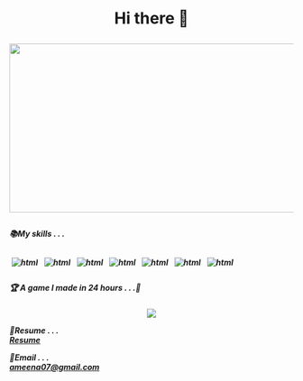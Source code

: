 <h1 align="center"> Hi there 👋</p>

<!--
**teasleepy/teasleepy** is a ✨ _special_ ✨ repository because its `README.md` (this file) appears on your GitHub profile.

Here are some ideas to get you started:

- 🔭 I’m currently working on ...
- 🌱 I’m currently learning ...
- 👯 I’m looking to collaborate on ...
- 🤔 I’m looking for help with ...
- 💬 Ask me about ...
- 📫 How to reach me: ...
- 😄 Pronouns: ...
- ⚡ Fun fact: ...
-->

<!--[JarofStars_gif](https://user-images.githubusercontent.com/69016460/156708565-71cead65-17db-46e3-bf54-711f97907488.gif)-->

<p align="center">
  <img width="1500" height="300" src="https://user-images.githubusercontent.com/69016460/156708565-71cead65-17db-46e3-bf54-711f97907488.gif">
</p>

<p align="left">
<h5>📚My skills . . . <h5>
 
<img src="https://img.shields.io/badge/c++-%2300599C.svg?style=for-the-badge&logo=c%2B%2B&logoColor=white" alt="html" style="vertical-align:top; margin:4px">
<img src="https://img.shields.io/badge/MySQL-005C84?style=for-the-badge&logo=mysql&logoColor=white" alt="html" style="vertical-align:top; margin:4px">
<img src="https://img.shields.io/badge/Unity-100000?style=for-the-badge&logo=unity&logoColor=white" alt="html" style="vertical-align:top; margin:4px">
<img src="https://img.shields.io/badge/C%23-239120?style=for-the-badge&logo=c-sharp&logoColor=white" alt="html" style="vertical-align:top; margin:4px">
<img src="https://img.shields.io/badge/Java-ED8B00?style=for-the-badge&logo=java&logoColor=white" alt="html" style="vertical-align:top; margin:4px">
<img src="https://img.shields.io/badge/Python-FFD43B?style=for-the-badge&logo=python&logoColor=blue" alt="html" style="vertical-align:top; margin:4px">
<img src="https://img.shields.io/badge/R-276DC3?style=for-the-badge&logo=r&logoColor=white" alt="html" style="vertical-align:top; margin:4px">
  
  
<h5>🏆 A game I made in 24 hours . . .👻 <h5>
    <p align="center"/><a href="https://github.com/teasleepy/TuffyHacks2022" /><img src="https://github-readme-stats.vercel.app/api/pin/?username=teasleepy&repo=TuffyHacks2022&theme=material-palenight" /></a></p>
</pre>
  
📄Resume . . . \
[Resume](https://drive.google.com/file/d/1y6e7w6ye2ZUMttOXyLswkz-Q0j757b25/view?usp=sharing)
  
📧Email . . . \
ameena07@gmail.com
